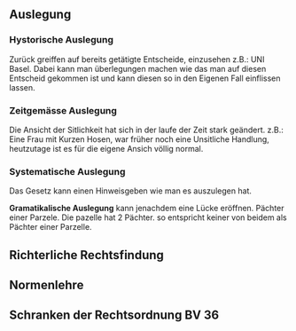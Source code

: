 <!-- TITLE: Recht -->
<!-- SUBTITLE: Recht vom 7.3.18 -->

## Auslegung

### Hystorische Auslegung

Zurück greiffen auf bereits getätigte Entscheide, einzusehen z.B.: UNI Basel. Dabei kann man überlegungen machen wie das man auf diesen Entscheid gekommen ist und kann diesen so in den Eigenen Fall einflissen lassen.

### Zeitgemässe Auslegung

Die Ansicht der Sitlichkeit hat sich in der laufe der Zeit stark geändert. z.B.: Eine Frau mit Kurzen Hosen, war früher noch eine Unsitliche Handlung, heutzutage ist es für die eigene Ansich völlig normal.

### Systematische Auslegung

Das Gesetz kann einen Hinweisgeben wie man es auszulegen hat.

**Gramatikalische Auslegung** kann jenachdem eine Lücke eröffnen. Pächter einer Parzele. Die pazelle hat 2 Pächter. so entspricht keiner von beidem als Pächter einer Parzelle. 

## Richterliche Rechtsfindung


## Normenlehre

## Schranken der Rechtsordnung BV 36


